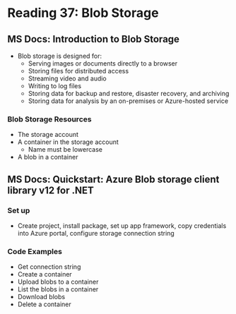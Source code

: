 # Reading 37: Blob Storage
## MS Docs: Introduction to Blob Storage
- Blob storage is designed for:
  - Serving images or documents directly to a browser
  - Storing files for distributed access
  - Streaming video and audio
  - Writing to log files
  - Storing data for backup and restore, disaster recovery, and archiving
  - Storing data for analysis by an on-premises or Azure-hosted service
  
### Blob Storage Resources
- The storage account
- A container in the storage account
  - Name must be lowercase
- A blob in a container

## MS Docs: Quickstart: Azure Blob storage client library v12 for .NET

### Set up
- Create project, install package, set up app framework, copy credentials into Azure portal, configure storage connection string

### Code Examples
- Get connection string
- Create a container
- Upload blobs to a container
- List the blobs in a container
- Download blobs
- Delete a container
